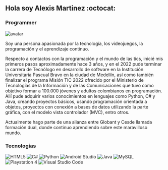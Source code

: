 ## Hola soy Alexis Martinez :octocat:
### Programmer

![avatar](https://firebasestorage.googleapis.com/v0/b/proyecto1cesdeja.appspot.com/o/cartoon-real1.jpg?alt=media&token=edb05afe-5d9f-4bb5-81af-3470dfeccee0)

Soy una persona apasionada por la tecnología, los videojuegos, la programación y el aprendizaje continuo.

Respecto a contactos con la programación y el mundo de las tics, inicié mis primeros pasos aproximadamente hace 3 años, y en el 2022 pude terminar la carrera de Tecnólogo en desarrollo de software en la Institución Universitaria Pascual Bravo en la ciudad de Medellín, así como también finalizar el programa Misión TIC 2022 ofrecido por el Ministerio de Tecnologías de la Información y de las Comunicaciones que tuvo como objetivo formar a 100.000 jóvenes y adultos colombianos en programación. Allí pude adquirir varios conocimientos en lenguajes como  Python, C# y Java, creando  proyectos básicos, usando programación orientada a objetos, proyectos con conexión a bases de datos utilizando la parte gráfica, con el modelo vista controlador (MVC), entro otros. 

Actualmente  hago parte de una alianza entre Globant y Cesde llamada formación dual, donde continuo aprendiendo sobre este maravilloso mundo.

### Tecnologías
![HTML5](https://img.shields.io/badge/html5-%23E34F26.svg?style=for-the-badge&logo=html5&logoColor=white)
![C#](https://img.shields.io/badge/c%23-%23239120.svg?style=for-the-badge&logo=c-sharp&logoColor=white)
![Python](https://img.shields.io/badge/python-3670A0?style=for-the-badge&logo=python&logoColor=ffdd54)
![Android Studio](https://img.shields.io/badge/Android%20Studio-3DDC84.svg?style=for-the-badge&logo=android-studio&logoColor=white)
![Java](https://img.shields.io/badge/java-%23ED8B00.svg?style=for-the-badge&logo=java&logoColor=white)
![MySQL](https://img.shields.io/badge/mysql-%2300f.svg?style=for-the-badge&logo=mysql&logoColor=white)
![Playstation 4](https://img.shields.io/badge/Playstation%204-003791?style=for-the-badge&logo=playstation-4&logoColor=white)
![Visual Studio Code](https://img.shields.io/badge/Visual%20Studio%20Code-0078d7.svg?style=for-the-badge&logo=visual-studio-code&logoColor=white)
